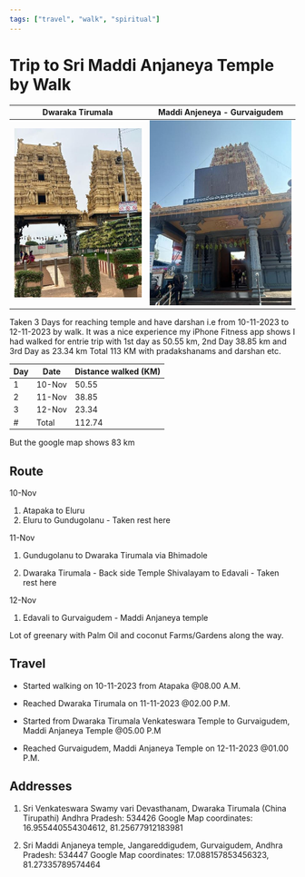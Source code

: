 ```yaml
---
tags: ["travel", "walk", "spiritual"]
---
```


# Trip to Sri Maddi Anjaneya Temple by Walk

| Dwaraka Tirumala | Maddi Anjeneya - Gurvaigudem|
|---|--|
| ![ Dwaraka Tirumala ](images/dwaraka.JPG) | ![Maddi Anjeneya Temple](images/maddi.JPG) |

Taken 3 Days for reaching temple and have darshan i.e from 10-11-2023 to 12-11-2023 by walk.
It was a nice experience my iPhone Fitness app shows I had walked for entrie trip with 1st day
as 50.55 km, 2nd Day 38.85 km and 3rd Day as 23.34 km Total 113 KM with pradakshanams
and darshan etc.

<!-- truncate -->

|Day | Date | Distance walked (KM)|
|---|---| ----------- |
| 1 | 10-Nov | 50.55 |
| 2 | 11-Nov | 38.85 |
| 3 | 12-Nov | 23.34 |
| # | Total | 112.74 |

But the google map shows 83 km

## Route

10-Nov

1. Atapaka to Eluru
2. Eluru to Gundugolanu - Taken rest here

11-Nov

1. Gundugolanu to Dwaraka Tirumala via Bhimadole

2. Dwaraka Tirumala - Back side Temple Shivalayam to Edavali - Taken rest here

12-Nov

1. Edavali to Gurvaigudem - Maddi Anjaneya temple

Lot of greenary with Palm Oil and coconut Farms/Gardens along the way.

## Travel

- Started walking on 10-11-2023 from Atapaka @08.00 A.M.
- Reached Dwaraka Tirumala on 11-11-2023 @02.00 P.M.

- Started from Dwaraka Tirumala Venkateswara Temple to Gurvaigudem, Maddi Anjaneya Temple @05.00 P.M
- Reached Gurvaigudem, Maddi Anjaneya Temple on 12-11-2023 @01.00 P.M.

## Addresses

1. Sri Venkateswara Swamy vari Devasthanam,
Dwaraka Tirumala (China Tirupathi)
Andhra Pradesh: 534426
Google Map coordinates: 16.955440554304612, 81.25677912183981

2. Sri Maddi Anjaneya temple,
Jangareddigudem, Gurvaigudem,
Andhra Pradesh: 534447
Google Map coordinates: 17.088157853456323, 81.27335789574464
